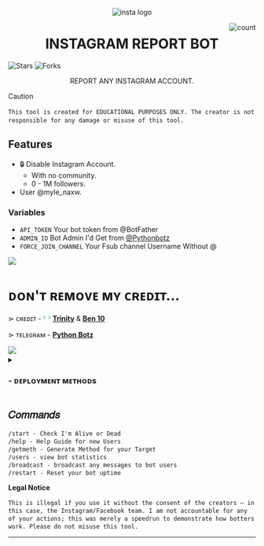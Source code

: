 <p align="center"><img src="logo.png" width="150px" height="150px" alt="insta logo"></p>

<img align="right" alt="count" src="https://count.getloli.com/get/@:otterai?theme=rule34">
    
<h1 align="center">INSTAGRAM REPORT BOT</h1>



![Stars](https://img.shields.io/github/stars/ifeelscam/Instagram-Report-bot?style=social)
![Forks](https://img.shields.io/github/forks/ifeelscam/Instagram-Report-bot?style=social)


<p align="center">REPORT ANY INSTAGRAM ACCOUNT.</p>

> [!CAUTION]
> ```This tool is created for EDUCATIONAL PURPOSES ONLY. The creator is not responsible for any damage or misuse of this tool.```
> 
## Features

* 🔒 Disable Instagram Account.
  * With no community.
  * 0 - 1M followers.
* User @myle_naxw.

### Variables

* `API_TOKEN` Your bot token from @BotFather
* `ADMIN_ID` Bot Admin I'd Get from <a href='t.me/PythonBotz'>@Pythonbotz</a>
* `FORCE_JOIN_CHANNEL` Your Fsub channel Username Without @

<img src="https://user-images.githubusercontent.com/73097560/115834477-dbab4500-a447-11eb-908a-139a6edaec5c.gif">

# ᴅᴏɴ'ᴛ ʀᴇᴍᴏᴠᴇ ᴍʏ ᴄʀᴇᴅɪᴛ...
 
</b>⋗  ᴄʀᴇᴅɪᴛ -  <img src="https://github.com/AnonymousX1025/AnonymousX1025/blob/master/resources/analytics.webp" width="15px">   <b>[Trinity](https://t.me/SugerBaddie)</b> & <b>[Ben 10](https://t.me/metaui)</b>

</b>⋗  ᴛᴇʟᴇɢʀᴀᴍ - <b>[Python Botz](https://t.me/Pythonbotz)</b>

<img src="https://user-images.githubusercontent.com/73097560/115834477-dbab4500-a447-11eb-908a-139a6edaec5c.gif">

<details>
<summary><h3>
- <b> ᴅᴇᴘʟᴏʏᴍᴇɴᴛ ᴍᴇᴛʜᴏᴅs </b>
</h3></summary>
<h3 align="center">
    ─「 ᴅᴇᴩʟᴏʏ ᴏɴ ᴋᴏʏᴇʙ 」─
</h3>
<p align="center"><a href="https://app.koyeb.com/deploy?type=git&repository=github.com/ifeelscam/Instagram-Report-bot&branch=main&name=main">
  <img src="https://www.koyeb.com/static/images/deploy/button.svg" alt="Deploy On Koyeb">
</a></p>
<h3 align="center">
    ─「 ᴅᴇᴩʟᴏʏ ᴏɴ ʀᴀɪʟᴡᴀʏ 」─
</h3>
<p align="center"><a href="https://railway.app/deploy?template=https://github.com/ifeelscam/Instagram-Report-bot"">
     <img height="45px" src="https://railway.app/button.svg">
</a></p>
<h3 align="center">
    ─「 ᴅᴇᴩʟᴏʏ ᴏɴ ʀᴇɴᴅᴇʀ 」─
</h3>
<p align="center"><a href="https://render.com/deploy?repo=https://github.com/ifeelscam/Instagram-Report-bot">
<img src="https://render.com/images/deploy-to-render-button.svg" alt="Deploy to Render">
</a></p>
<h3 align="center">
    ─「 ᴅᴇᴩʟᴏʏ ᴏɴ ᴠᴘs 」─
</h3>
<p>
<pre>
git clone https://github.com/ifeelscam/Instagram-Report-bot
# Install Packages
pip3 install -U -r requirements.txt
Edit info.py with variables as given below then run bot
python3 bot.py
</pre>
</p>
</details>

## 𝐶𝑜𝑚𝑚𝑎𝑛𝑑𝑠

```
/start - Check I'm Alive or Dead 
/help - Help Guide for new Users 
/getmeth - Generate Method for your Target 
/users - view bot statistics
/broadcast - broadcast any messages to bot users
/restart - Reset your bot uptime
```

**Legal Notice**

```console
This is illegal if you use it without the consent of the creators — in this case, the Instagram/Facebook team. I am not accountable for any of your actions; this was merely a speedrun to demonstrate how botters work. Please do not misuse this tool.
```

---


